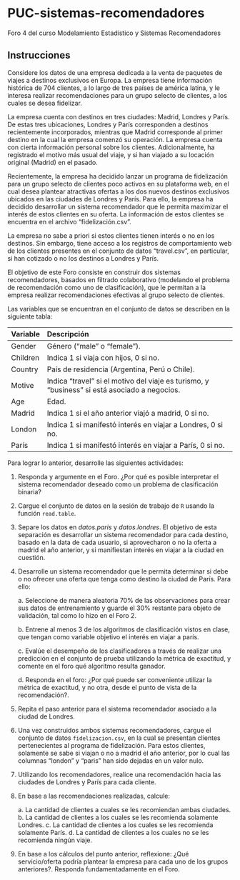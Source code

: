 # PUC-sistemas-recomendadores
Foro 4 del curso Modelamiento Estadístico y Sistemas Recomendadores

## Instrucciones

Considere los datos de una empresa dedicada a la venta de paquetes de viajes a destinos exclusivos en Europa. La empresa tiene información histórica de 704 clientes, a lo largo de tres países de américa latina, y le interesa realizar recomendaciones para un grupo selecto de clientes, a los cuales se desea fidelizar.

La empresa cuenta con destinos en tres ciudades: Madrid, Londres y París. De estas tres ubicaciones, Londres y París corresponden a destinos recientemente incorporados, mientras que Madrid corresponde al primer destino en la cual la empresa comenzó su operación. La empresa cuenta con cierta información personal sobre los clientes. Adicionalmente, ha registrado el motivo más usual del viaje, y si han viajado a su locación original (Madrid) en el pasado.

Recientemente, la empresa ha decidido lanzar un programa de fidelización para un grupo selecto de clientes poco activos en su plataforma web, en el cual desea plantear atractivas ofertas a los dos nuevos destinos exclusivos ubicados en las ciudades de Londres y París. Para ello, la empresa ha decidido desarrollar un sistema recomendador que le permita maximizar el interés de estos clientes en su oferta. La información de estos clientes se encuentra en el archivo “fidelización.csv”.

La empresa no sabe a priori si estos clientes tienen interés o no en los destinos. Sin embargo, tiene acceso a los registros de comportamiento web de los clientes presentes en el conjunto de datos “travel.csv”, en particular, si han cotizado o no los destinos a Londres y París.

El objetivo de este Foro consiste en construir dos sistemas recomendadores, basados en filtrado colaborativo (modelando el problema de recomendación como uno de clasificación), que le permitan a la empresa realizar recomendaciones efectivas al grupo selecto de clientes.

Las variables que se encuentran en el conjunto de datos se describen en la siguiente tabla:

|**Variable**|**Descripción**|
|:-|:---------------|
|Gender | Género (“male” o “female”).|
|Children | Indica 1 si viaja con hijos, 0 si no.|
|Country | País de residencia (Argentina, Perú o Chile).|
Motive | Indica “travel” si el motivo del viaje es turismo, y “business” si está asociado a negocios.|
|Age | Edad.|
|Madrid | Indica 1 si el año anterior viajó a madrid, 0 si no.| 
|London | Indica 1 si manifestó interés en viajar a Londres, 0 si no.|
|París | Indica 1 si manifestó interés en viajar a París, 0 si no.|

Para lograr lo anterior, desarrolle las siguientes actividades:
1. Responda y argumente en el Foro. ¿Por qué es posible interpretar el sistema recomendador deseado como un problema de clasificación binaria?
2. Cargue el conjunto de datos en la sesión de trabajo de `R` usando la función `read.table`.
3. Separe los datos en *datos.paris* y *datos.londres*. El objetivo de esta separación es desarrollar un sistema recomendador para cada destino, basado en la data de cada usuario, si aprovecharon o no la oferta a madrid el año anterior, y si manifiestan interés en viajar a la ciudad en cuestión.
4. Desarrolle un sistema recomendador que le permita determinar si debe o no ofrecer una oferta que tenga como destino la ciudad de París. Para ello:

    a. Seleccione de manera aleatoria 70% de las observaciones para crear sus datos de entrenamiento y guarde el 30% restante para objeto de validación, tal como lo hizo en el Foro 2.

    b. Entrene al menos 3 de los algoritmos de clasificación vistos en clase, que tengan como variable objetivo el interés en viajar a parís.

    c. Evalúe el desempeño de los clasificadores a través de realizar una predicción en el conjunto de prueba utilizando la métrica de exactitud, y comente en el foro qué algoritmo resulta ganador.

    d. Responda en el foro: ¿Por qué puede ser conveniente utilizar la métrica de exactitud, y no otra, desde el punto de vista de la recomendación?.

5. Repita el paso anterior para el sistema recomendador asociado a la ciudad de Londres.
6. Una vez construidos ambos sistemas recomendadores, cargue el conjunto de datos `fidelizacion.csv`, en la cual se presentan clientes pertenecientes al programa de fidelización. Para estos clientes, solamente se sabe si viajan o no a madrid el año anterior, por lo cual las columnas “london” y “paris” han sido dejadas en un valor nulo.
7. Utilizando los recomendadores, realice una recomendación hacia las ciudades de Londres y París para cada cliente.
8. En base a las recomendaciones realizadas, calcule:
    
    a. La cantidad de clientes a cuales se les recomiendan ambas ciudades.
    b. La cantidad de clientes a los cuales se les recomienda solamente Londres.
    c. La cantidad de clientes a los cuales se les recomienda solamente París.
    d. La cantidad de clientes a los cuales no se les recomienda ningún viaje.
9. En base a los cálculos del punto anterior, reflexione: ¿Qué servicio/oferta podría plantear la empresa para cada uno de los grupos anteriores?. Responda fundamentadamente en el Foro.
